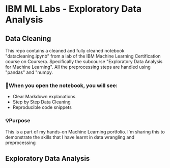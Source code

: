 # IBM ML Labs - Exploratory Data Analysis

## Data Cleaning 
This repo contains a cleaned and fully cleaned notebook "datacleaning.ipynb" from a lab of the IBM Machine Learning Certification course on Coursera. Specifically the subcourse "Exploratory Data Analysis for Machine Learning". All the preprocessing steps are handled using "pandas" and "numpy.

### 📝When you open the notebook, you will see:
- Clear Markdown explanations
- Step by Step Data Cleaning
- Reproducible code snippets

### 💡Purpose
This is a part of my hands-on Machine Learning portfolio. I'm sharing this to demonstrate the skills that I have learnt in data wrangling and preprocessing

## Exploratory Data Analysis
